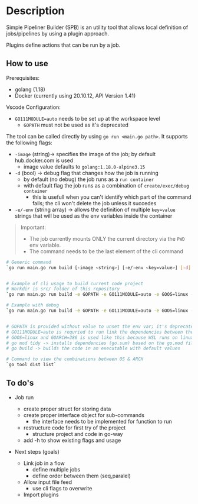 # Description

Simple Pipeliner Builder (SPB) is an utility tool that allows local definition of jobs/pipelines by using a plugin approach.

Plugins define actions that can be run by a job.

## How to use

Prerequisites:
* golang (1.18)
* Docker (currently using 20.10.12, API Version 1.41)

Vscode Configuration:
* `GO111MODULE=auto` needs to be set up at the workspace level
  * `GOPATH` must not be used as it's deprecated

The tool can be called directly by using `go run <main.go path>`. It supports the following flags:
* `-image` (string)-> specifies the image of the job; by default hub.docker.com is used
  * image value defaults to `golang:1.18.0-alpine3.15`
* `-d` (bool) -> debug flag that changes how the job is running
  * by default (no debug) the job runs as a `run container`
  * with default flag the job runs as a combination of `create/exec/debug container`
    * this is usefull when you can't identify which part of the command fails; the cli won't delete the job unless it succedes
* `-e/-env` (string array) -> allows the definition of multiple `key=value` strings that will be used as the env variables inside the container

> Important:
> * The job currently mounts ONLY the current directory via the `PWD` env variable.
> * The command needs to be the last element of the cli command


```bash
# Generic command
`go run main.go run build [-image <string>] [-e/-env <key=value>] [-d] "command <string>" `


# Example of cli usage to build current code project 
# Workdir is src/ folder of this repository
`go run main.go run build -e GOPATH -e GO111MODULE=auto -e GOOS=linux -e GOARCH=386 "go mod tidy && go build"`

# Example with debug
`go run main.go run build -e GOPATH -e GO111MODULE=auto -e GOOS=linux -e GOARCH=386 -d "go mod tidy && go build"`


# GOPATH is provided without value to unset the env var; it's deprecated but stil set by the default image 'golang:1.18.0-alpine3.15'
# GO111MODULE=auto is requried to run link the dependencies between the project
# GOOS=linux and GOARCH=386 is used like this because WSL runs on linux with x86_64 arch
# go mod tidy -> installs dependencies (go.sum) based on the go.mod file
# go build -> builds the code in an executable with default values

# Command to view the combinations between OS & ARCH
`go tool dist list`
```

## To do's

* Job run
  * create proper struct for storing data
  * create proper interface object for sub-commands
    * the interface needs to be implemented for function to run
  * restructure code for first try of the project
    * structure project and code in go-way
  * add -h to show existing flags and usage

* Next steps (goals)
  * Link job in a flow
    * define multiple jobs
    * define order between them (seq,paralel)
  * Allow input file feed
    * use cli flags to overwrite 
  * Import plugins